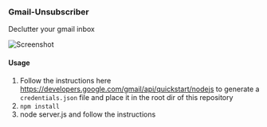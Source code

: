 ### Gmail-Unsubscriber

Declutter your gmail inbox

![Screenshot](https://i.imgur.com/1aOrPt3.png)

#### Usage

1. Follow the instructions here https://developers.google.com/gmail/api/quickstart/nodejs to generate a `credentials.json` file and place it in the root dir of this repository
2. `npm install`
3. node server.js and follow the instructions
